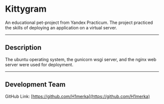 
# Kittygram

An educational pet-project from Yandex Practicum. The project practiced the skills of deploying an application on a virtual server.

----------

## Description

The ubuntu operating system, the gunicorn wsgi server, and the nginx web server were used for deployment.

----------

## Development Team

GitHub Link: [https://github.com/H1merka](https://github.com/H1merka)

